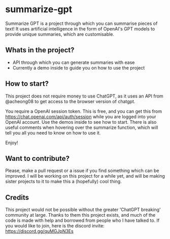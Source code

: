 # summarize-gpt

Summarize GPT is a project through which you can summarise pieces of text!
It uses artificial intelligence in the form of OpenAI's GPT models to provide unique summaries, which are customisable.

## Whats in the project? 

- API through which you can generate summaries with ease
- Currently a demo inside to guide you on how to use the project

## How to start?

This project does not require money to use ChatGPT, as it uses an API from @acheong08 to get access to the browser
version of chatgpt.

You require a OpenAI session token. This is free, and you can get this from https://chat.openai.com/api/auth/session 
while you are logged into your OpenAI account.
Use the demos inside to see how to start. There is also useful comments when hovering over the summarize function, which will
tell you all you need to know on how to use it.

Enjoy! 


## Want to contribute?

Please, make a pull request or a issue if you find something which can be improved. I will be working on this project for a while yet, and will be making
sister projects to it to make this a (hopefully) cool thing.


## Credits

This project would not be possible without the greater 'ChatGPT breaking' community at large. Thanks to them this project exists, and much of the code is made with help and borrowed from people who I have talked to. If you would like to join, here is the discord invite: https://discord.gg/quMGJpN3Es
